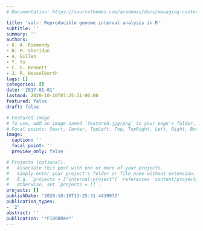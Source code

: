 ```yaml
---
# Documentation: https://sourcethemes.com/academic/docs/managing-content/

title: 'valr: Reproducible genome interval analysis in R'
subtitle: ''
summary: ''
authors:
- K. A. Riemondy
- R. M. Sheridan
- A. Gillen
- Y. Yu
- C. G. Bennett
- J. R. Hesselberth
tags: []
categories: []
date: '2017-01-01'
lastmod: 2020-10-10T07:25:31-06:00
featured: false
draft: false

# Featured image
# To use, add an image named `featured.jpg/png` to your page's folder.
# Focal points: Smart, Center, TopLeft, Top, TopRight, Left, Right, BottomLeft, Bottom, BottomRight.
image:
  caption: ''
  focal_point: ''
  preview_only: false

# Projects (optional).
#   Associate this post with one or more of your projects.
#   Simply enter your project's folder or file name without extension.
#   E.g. `projects = ["internal-project"]` references `content/project/deep-learning/index.md`.
#   Otherwise, set `projects = []`.
projects: []
publishDate: '2020-10-10T13:25:31.443097Z'
publication_types:
- '2'
abstract: ''
publication: '*F1000Res*'
---
```

